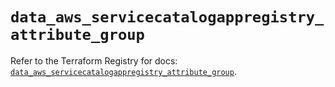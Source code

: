 # `data_aws_servicecatalogappregistry_attribute_group`

Refer to the Terraform Registry for docs: [`data_aws_servicecatalogappregistry_attribute_group`](https://registry.terraform.io/providers/hashicorp/aws/6.13.0/docs/data-sources/servicecatalogappregistry_attribute_group).
